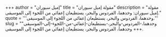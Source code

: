 +++
author = "إميل سيوران"
title = "مقولة إميل سيوران"
description = "مقولة إميل سيوران: وحدهما، الفردوس والبحر، يستطيعان إعفائي من اللجوء إلى الموسيقى."
quote = '''وحدهما، الفردوس والبحر، يستطيعان إعفائي من اللجوء إلى الموسيقى.'''
slug = "وحدهما،-الفردوس-والبحر،-يستطيعان-إعفائي-من-اللجوء-إلى-الموسيقى"
+++
وحدهما، الفردوس والبحر، يستطيعان إعفائي من اللجوء إلى الموسيقى.
